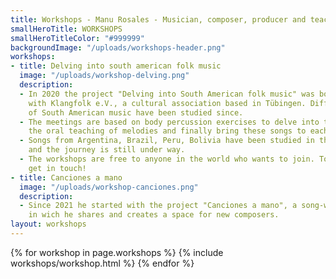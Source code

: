 ```yaml
---
title: Workshops - Manu Rosales - Musician, composer, producer and teacher
smallHeroTitle: WORKSHOPS
smallHeroTitleColor: "#999999"
backgroundImage: "/uploads/workshops-header.png"
workshops:
- title: Delving into south american folk music
  image: "/uploads/workshop-delving.png"
  description:
  - In 2020 the project "Delving into South American folk music" was born in cooperation
    with Klangfolk e.V., a cultural association based in Tübingen. Different aspects
    of South American music have been studied since.
  - The meetings are based on body percussion exercises to delve into the new rhythms,
    the oral teaching of melodies and finally bring these songs to each instrument.
  - Songs from Argentina, Brazil, Peru, Bolivia have been studied in the workshops
    and the journey is still under way.
  - The workshops are free to anyone in the world who wants to join. To participate,
    get in touch!
- title: Canciones a mano
  image: "/uploads/workshop-canciones.png"
  description:
  - Since 2021 he started with the project "Canciones a mano", a song-writing workshop,
    in wich he shares and creates a space for new composers.
layout: workshops
---
```


<section>
  {% for workshop in page.workshops %}
    {% include workshops/workshop.html %}
  {% endfor %}
</section>
